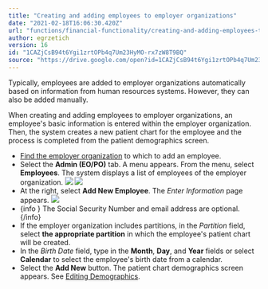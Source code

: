```yaml
---
title: "Creating and adding employees to employer organizations"
date: "2021-02-18T16:06:30.420Z"
url: "functions/financial-functionality/creating-and-adding-employees-to-employer-organizations.html"
author: egrzetich
version: 16
id: "1CAZjCsB94t6Ygi1zrtOPb4q7Um23HyMO-rx7zW8T9BQ"
source: "https://drive.google.com/open?id=1CAZjCsB94t6Ygi1zrtOPb4q7Um23HyMO-rx7zW8T9BQ"
---
```

Typically, employees are added to employer organizations automatically based on information from human resources systems. However, they can also be added manually.

When creating and adding employees to employer organizations, an employee's basic information is entered within the employer organization. Then, the system creates a new patient chart for the employee and the process is completed from the patient demographics screen.

* [Find the employer organization](finding-employer-organizations.html) to which to add an employee.
* Select the <strong>Admin (EO/PO)</strong> tab. A menu appears. From the menu, select <strong>Employees</strong>. The system displays a list of employees of the employer organization.  ![](creating-and-adding-employees-to-employer-organizations.images/image1.png)  ![](creating-and-adding-employees-to-employer-organizations.images/image2.png) 
* At the right, select <strong>Add New Employee</strong>. The <em>Enter Information</em> page appears.  ![](creating-and-adding-employees-to-employer-organizations.images/image3.png)
* {info } The Social Security Number and email address are optional.{/info}
* If the employer organization includes partitions, in the <em>Partition</em> field, select <strong>the appropriate partition</strong> in which the employee's patient chart will be created.
* In the <em>Birth Date</em> field, type in the <strong>Month</strong>, <strong>Day</strong>, and <strong>Year</strong> fields or select <strong>Calendar</strong> to select the employee's birth date from a calendar.
* Select the <strong>Add New</strong> button. The patient chart demographics screen appears. See [Editing Demographics](../e-chart/editing-demographics.html).
